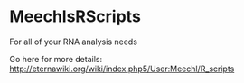 # MeechlsRScripts
For all of your RNA analysis needs

Go here for more details: http://eternawiki.org/wiki/index.php5/User:Meechl/R_scripts
